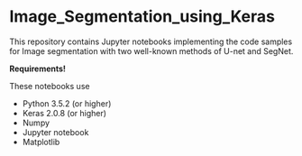 # Image_Segmentation_using_Keras

This repository contains Jupyter notebooks implementing the code samples for Image segmentation with two well-known methods of U-net and SegNet.

<strong>Requirements!</strong>

These notebooks use 
<ul>
  <li>Python 3.5.2 (or higher)</li>
  <li>Keras 2.0.8 (or higher)</li>
  <li>Numpy</li>
  <li>Jupyter notebook</li>
  <li>Matplotlib</li>
</ul>

